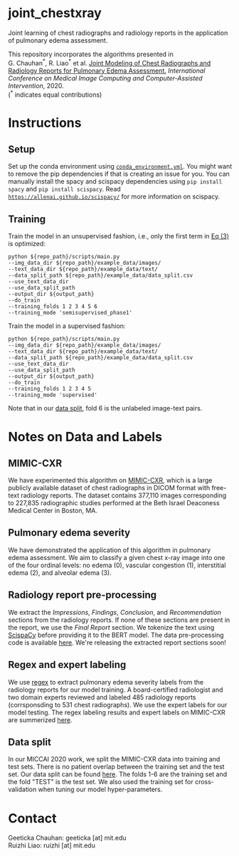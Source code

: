 # joint_chestxray

Joint learning of chest radiographs and radiology reports in the application of pulmonary edema assessment.

This repository incorporates the algorithms presented in <br />
G. Chauhan<sup>\*</sup>, R. Liao<sup>\*</sup> et al. [Joint Modeling of Chest Radiographs and Radiology Reports for Pulmonary Edema Assessment.](https://arxiv.org/pdf/2008.09884.pdf) *International Conference on Medical Image Computing and Computer-Assisted Intervention*, 2020. <br />
(<sup>\*</sup> indicates equal contributions)

# Instructions

## Setup

Set up the conda environment using [`conda_environment.yml`](https://github.com/RayRuizhiLiao/joint_chestxray/blob/master/conda_environment.yml). You might want to remove the pip dependencies if that is creating an issue for you. You can manually install the spacy and scispacy dependencies using `pip install spacy` and `pip install scispacy`. Read [`https://allenai.github.io/scispacy/`](https://allenai.github.io/scispacy/) for more information on scispacy. 
     
## Training

Train the model in an unsupervised fashion, i.e., only the first term in [Eq (3)](https://arxiv.org/pdf/2008.09884.pdf) is optimized:

```
python ${repo_path}/scripts/main.py
--img_data_dir ${repo_path}/example_data/images/
--text_data_dir ${repo_path}/example_data/text/
--data_split_path ${repo_path}/example_data/data_split.csv
--use_text_data_dir
--use_data_split_path
--output_dir ${output_path}
--do_train
--training_folds 1 2 3 4 5 6
--training_mode 'semisupervised_phase1'
```

Train the model in a supervised fashion:

```
python ${repo_path}/scripts/main.py
--img_data_dir ${repo_path}/example_data/images/
--text_data_dir ${repo_path}/example_data/text/
--data_split_path ${repo_path}/example_data/data_split.csv
--use_text_data_dir
--use_data_split_path
--output_dir ${output_path}
--do_train
--training_folds 1 2 3 4 5
--training_mode 'supervised'
```
Note that in our [data split](https://github.com/RayRuizhiLiao/joint_chestxray/blob/master/example_data/data_split.csv), fold 6 is the unlabeled image-text pairs. 

# Notes on Data and Labels

## MIMIC-CXR

We have experimented this algorithm on [MIMIC-CXR](https://physionet.org/content/mimic-cxr/2.0.0/), which is a large publicly available dataset of chest radiographs in DICOM format with free-text radiology reports. The dataset contains 377,110 images corresponding to 227,835 radiographic studies performed at the Beth Israel Deaconess Medical Center in Boston, MA.

## Pulmonary edema severity

We have demonstrated the application of this algorithm in pulmonary edema assessment. We aim to classify a given chest x-ray image into one of the four ordinal levels: no edema (0), vascular congestion (1), interstitial edema (2), and alveolar edema (3).

## Radiology report pre-processing

We extract the *Impressions*, *Findings*, *Conclusion*, and *Recommendation* sections from the radiology reports. If none of these sections are present in the report, we use the *Final Report* section. We tokenize the text using [ScispaCy](https://allenai.github.io/scispacy/) before providing it to the BERT model. The data pre-processing code is available [here](https://github.com/RayRuizhiLiao/joint_chestxray/tree/master/joint_img_txt/data_preprocessing). We're releasing the extracted report sections soon! 

## Regex and expert labeling

We use [regex](https://github.com/RayRuizhiLiao/regex_pulmonary_edema) to extract pulmonary edema severity labels from the radiology reports for our model training. A board-certified radiologist and two domain experts reviewed and labeled 485 radiology reports (corrsponsding to 531 chest radiographs). We use the expert labels for our model testing. The regex labeling results and expert labels on MIMIC-CXR are summerized [here](https://github.com/RayRuizhiLiao/joint_chestxray/blob/master/metadata/mimic-cxr-sub-img-edema-split-manualtest.csv).

## Data split

In our MICCAI 2020 work, we split the MIMIC-CXR data into training and test sets. There is no patient overlap between the training set and the test set. Our data split can be found [here](https://github.com/RayRuizhiLiao/joint_chestxray/blob/master/metadata/mimic-cxr-sub-img-edema-split-allCXR.csv). The folds 1-6 are the training set and the fold "TEST" is the test set. We also used the training set for cross-validation when tuning our model hyper-parameters.

# Contact

Geeticka Chauhan: geeticka [at] mit.edu <br />
Ruizhi Liao: ruizhi [at] mit.edu
